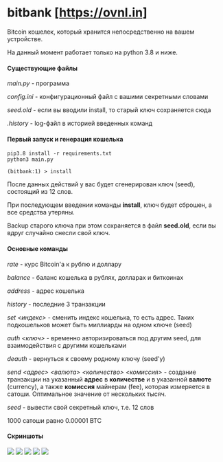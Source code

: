 # bitbank [https://ovnl.in]
Bitcoin кошелек, который хранится непосредственно на вашем устройстве.

На данный момент работает только на python 3.8 и ниже.

#### Существующие файлы
_main.py_ - программа

_config.ini_ - конфигурационный файл с вашими секретными словами

_seed.old_ - если вы вводили install, то старый ключ сохраняется сюда

_.history_ - log-файл в историей введенных команд

#### Первый запуск и генерация кошелька
```
pip3.8 install -r requirements.txt
python3 main.py

(bitbank:1) > install
```
После данных действий у вас будет сгенерирован ключ (seed), состоящий из 12 слов.

При последующем введении команды **install**, ключ будет сброшен, а все средства утеряны.

Backup старого ключа при этом сохраняется в файл **seed.old**, если вы вдруг случайно снесли свой ключ.

#### Основные команды
_rate_ - курс Bitcoin'а к рублю и доллару

_balance_ - баланс кошелька в рублях, долларах и биткоинах

_address_ - адрес кошелька

_history_ - последние 3 транзакции

_set <индекс>_ - сменить индекс кошелька, то есть адрес. Таких подкошельков может быть миллиарды на одном ключе (seed)

_auth <ключ>_ - временно авторизироваться под другим seed, для взаимодействия с другими кошельками

_deauth_ - вернуться к своему родному ключу (seed'у)

_send <адрес> <валюта> <количество> <комиссия>_ - создание транзакции на указанный **адрес** в **количестве** и в указанной **валюте** (currency), а также **комиссия** майнерам (fee), которая измеряется в сатоши. Оптимальное значение от нескольких тысяч.

_seed_ - вывести свой секретный ключ, т.е. 12 слов

1000 сатоши равно 0.00001 BTC

#### Скриншоты
![](https://habrastorage.org/webt/tz/sv/0n/tzsv0nvszv3rrorva1ip7vwliia.jpeg)
![](https://habrastorage.org/webt/5v/bz/ht/5vbzhtvcy0lc_uvhi_kkgel5w7q.jpeg)
![](https://habrastorage.org/webt/76/z3/1a/76z31aet8m5zlgivyulq4xrlo2y.jpeg)
![](https://habrastorage.org/webt/kx/67/xa/kx67xazyp6thvhqvu8zmgvwylda.jpeg)
![](https://habrastorage.org/webt/jz/cb/wb/jzcbwb8qwqlimm2n5ohhmobtfj8.jpeg)
